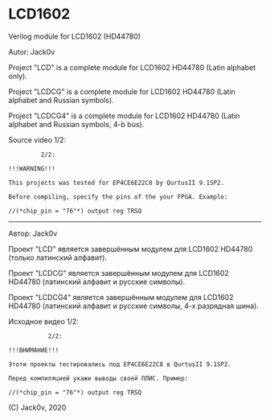 # LCD1602
Verilog module for LCD1602 (HD44780)

Autor: Jack0v

Project "LCD"    is a complete module for LCD1602 HD44780 (Latin alphabet only).

Project "LCDCG"  is a complete module for LCD1602 HD44780 (Latin alphabet and Russian symbols).

Project "LCDCG4" is a complete module for LCD1602 HD44780 (Latin alphabet and Russian symbols, 4-b bus).

Source video 1/2:

			 2/2:
             
	!!!WARNING!!!
    
	This projects was tested for EP4CE6E22C8 by QurtusII 9.1SP2.
    
	Before compiling, specify the pins of the your FPGA. Example:
    
	//(*chip_pin = "76"*) output reg TRSQ
    

--------------

Автор: Jack0v

Проект "LCD"    является завершённым модулем для LCD1602 HD44780 (только латинский алфавит).

Проект "LCDCG"  является завершённым модулем для LCD1602 HD44780 (латинский алфавит и русские символы).

Проект "LCDCG4" является завершённым модулем для LCD1602 HD44780 (латинский алфавит и русские символы, 4-х разрядная шина).

Исходное видео 1/2:

			   2/2:
               
	!!!ВНИМАНИЕ!!!
    
	Этоти проекты тестировались под EP4CE6E22C8 в QurtusII 9.1SP2.
    
	Перед компиляцией укажи выводы своей ПЛИС. Пример:
    
	//(*chip_pin = "76"*) output reg TRSQ


(C) Jack0v, 2020

